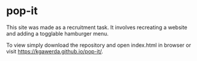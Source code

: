 # pop-it

This site was made as a recruitment task. It involves recreating a website and adding a togglable hamburger menu.

To view simply download the repository and open index.html in browser or visit https://kgawerda.github.io/pop-it/.
